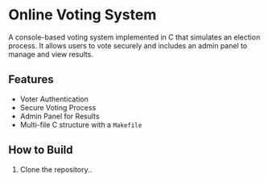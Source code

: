# Online Voting System

A console-based voting system implemented in C that simulates an election process. It allows users to vote securely and includes an admin panel to manage and view results.

## Features
- Voter Authentication
- Secure Voting Process
- Admin Panel for Results
- Multi-file C structure with a `Makefile`

## How to Build
1. Clone the repository..
